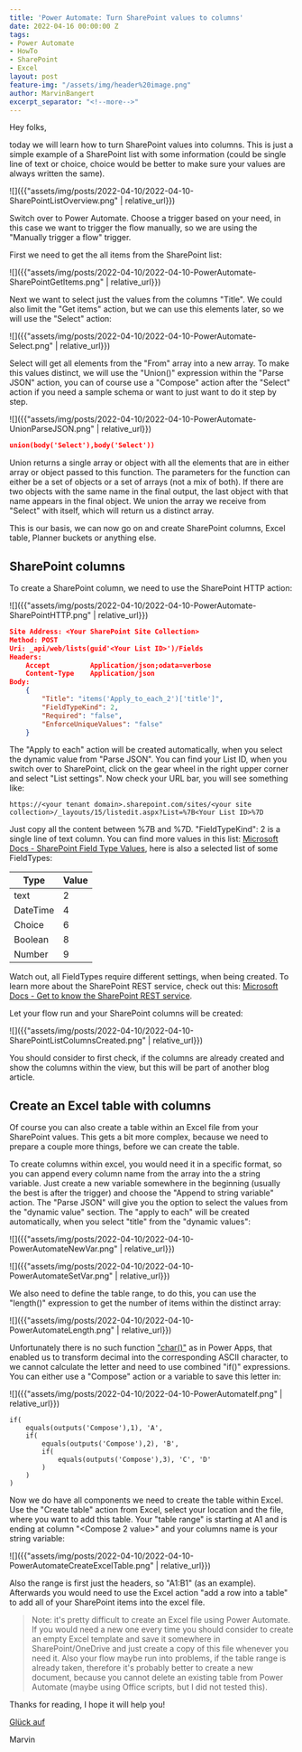 ```yaml
---
title: 'Power Automate: Turn SharePoint values to columns'
date: 2022-04-16 00:00:00 Z
tags:
- Power Automate
- HowTo
- SharePoint
- Excel
layout: post
feature-img: "/assets/img/header%20image.png"
author: MarvinBangert
excerpt_separator: "<!--more-->"
---
```


Hey folks,

today we will learn how to turn SharePoint values into columns. This is just a simple example of a SharePoint list with some information (could be single line of text or choice, choice would be better to make sure your values are always written the same).

![]({{"assets/img/posts/2022-04-10/2022-04-10-SharePointListOverview.png" | relative_url}})

<!--more-->

Switch over to Power Automate. Choose a trigger based on your need, in this case we want to trigger the flow manually, so we are using the "Manually trigger a flow" trigger.

First we need to get the all items from the SharePoint list:

![]({{"assets/img/posts/2022-04-10/2022-04-10-PowerAutomate-SharePointGetItems.png" | relative_url}})

Next we want to select just the values from the columns "Title". We could also limit the "Get items" action, but we can use this elements later, so we will use the "Select" action:

![]({{"assets/img/posts/2022-04-10/2022-04-10-PowerAutomate-Select.png" | relative_url}})

Select will get all elements from the "From" array into a new array. To make this values distinct, we will use the "Union()" expression within the "Parse JSON" action, you can of course use a "Compose" action after the "Select" action if you need a sample schema or want to just want to do it step by step.

![]({{"assets/img/posts/2022-04-10/2022-04-10-PowerAutomate-UnionParseJSON.png" | relative_url}})

```JSON
union(body('Select'),body('Select'))
```

Union returns a single array or object with all the elements that are in either array or object passed to this function. The parameters for the function can either be a set of objects or a set of arrays (not a mix of both). If there are two objects with the same name in the final output, the last object with that name appears in the final object. We union the array we receive from "Select" with itself, which will return us a distinct array.

This is our basis, we can now go on and create SharePoint columns, Excel table, Planner buckets or anything else.

## SharePoint columns

To create a SharePoint column, we need to use the SharePoint HTTP action:

![]({{"assets/img/posts/2022-04-10/2022-04-10-PowerAutomate-SharePointHTTP.png" | relative_url}})

```JSON
Site Address: <Your SharePoint Site Collection>
Method: POST
Uri: _api/web/lists(guid'<Your List ID>')/Fields
Headers:
    Accept          Application/json;odata=verbose
    Content-Type    Application/json
Body:
    {
        "Title": "items('Apply_to_each_2')['title']",
        "FieldTypeKind": 2,
        "Required": "false",
        "EnforceUniqueValues": "false"
    }
```

The "Apply to each" action will be created automatically, when you select the dynamic value from "Parse JSON". You can find your List ID, when you switch over to SharePoint, click on the gear wheel in the right upper corner and select "List settings". Now check your URL bar, you will see something like:

```
https://<your tenant domain>.sharepoint.com/sites/<your site collection>/_layouts/15/listedit.aspx?List=%7B<Your List ID>%7D
```

Just copy all the content between %7B and %7D. "FieldTypeKind": 2 is a single line of text column. You can find more values in this list: [Microsoft Docs - SharePoint Field Type Values](https://docs.microsoft.com/en-us/previous-versions/office/developer/sharepoint-2010/ee557062(v=office.14)#values), here is also a selected list of some FieldTypes:

|   Type   | Value |
|----------|-------|
| text     |   2   |
| DateTime |   4   |
| Choice   |   6   |
| Boolean  |   8   |
| Number   |   9   |

Watch out, all FieldTypes require different settings, when being created. To learn more about the SharePoint REST service, check out this: [Microsoft Docs - Get to know the SharePoint REST service](https://docs.microsoft.com/en-us/sharepoint/dev/sp-add-ins/get-to-know-the-sharepoint-rest-service?tabs=csom).

Let your flow run and your SharePoint columns will be created:

![]({{"assets/img/posts/2022-04-10/2022-04-10-SharePointListColumnsCreated.png" | relative_url}})

You should consider to first check, if the columns are already created and show the columns within the view, but this will be part of another blog article.

## Create an Excel table with columns

Of course you can also create a table within an Excel file from your SharePoint values. This gets a bit more complex, because we need to prepare a couple more things, before we can create the table.

To create columns within excel, you would need it in a specific format, so you can append every column name from the array into the a string variable. Just create a new variable somewhere in the beginning (usually the best is after the trigger) and choose the "Append to string variable" action. The "Parse JSON" will give you the option to select the values from the "dynamic value" section. The "apply to each" will be created automatically, when you select "title" from the "dynamic values":

![]({{"assets/img/posts/2022-04-10/2022-04-10-PowerAutomateNewVar.png" | relative_url}})

![]({{"assets/img/posts/2022-04-10/2022-04-10-PowerAutomateSetVar.png" | relative_url}})

We also need to define the table range, to do this, you can use the "length()" expression to get the number of items within the distinct array:

![]({{"assets/img/posts/2022-04-10/2022-04-10-PowerAutomateLength.png" | relative_url}})

Unfortunately there is no such function ["char()"](https://docs.microsoft.com/en-us/power-apps/maker/canvas-apps/functions/function-char) as in Power Apps, that enabled us to transform decimal into the corresponding ASCII character, to we cannot calculate the letter and need to use combined "if()" expressions. You can either use a "Compose" action or a variable to save this letter in:

![]({{"assets/img/posts/2022-04-10/2022-04-10-PowerAutomateIf.png" | relative_url}})

```
if(
    equals(outputs('Compose'),1), 'A',
    if(
        equals(outputs('Compose'),2), 'B',
        if(
            equals(outputs('Compose'),3), 'C', 'D'
        )
    )
)
```

Now we do have all components we need to create the table within Excel. Use the "Create table" action from Excel, select your location and the file, where you want to add this table. Your "table range" is starting at A1 and is ending at column "<Compose 2 value>" and your columns name is your string variable:

![]({{"assets/img/posts/2022-04-10/2022-04-10-PowerAutomateCreateExcelTable.png" | relative_url}})

Also the range is first just the headers, so "A1:B1" (as an example). Afterwards you would need to use the Excel action "add a row into a table" to add all of your SharePoint items into the excel file.

> Note: it's pretty difficult to create an Excel file using Power Automate. If you would need a new one every time you should consider to create an empty Excel template and save it somewhere in SharePoint/OneDrive and just create a copy of this file whenever you need it. Also your flow maybe run into problems, if the table range is already taken, therefore it's probably better to create a new document, because you cannot delete an existing table from Power Automate (maybe using Office scripts, but I did not tested this).

Thanks for reading, I hope it will help you!

[Glück auf](https://en.wikipedia.org/wiki/Gl%C3%BCck_auf)

Marvin